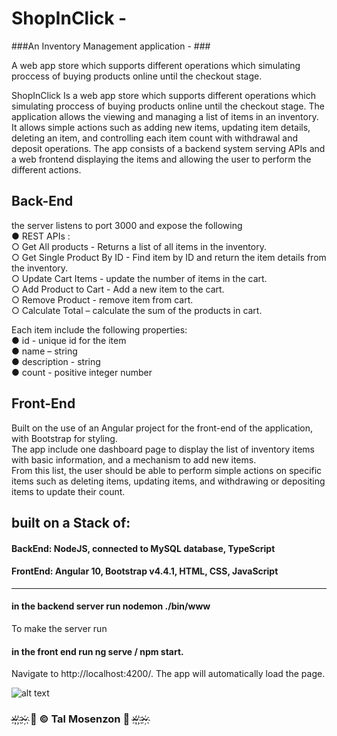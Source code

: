 # ShopInClick -

###An Inventory Management application - ###

A web app store which supports different operations which simulating proccess of buying products online until the checkout stage.

ShopInClick Is a web app store which supports different operations which simulating proccess of buying products online until the checkout stage. 
The application allows the viewing and managing a list of items in an inventory. It allows simple actions such as adding new items, updating item details, deleting an item, and controlling each item count with withdrawal and deposit operations. The app consists of a backend system serving APIs and a web frontend displaying the items and allowing the user to perform the different actions. 

## Back-End ##

the server listens to port 3000 and expose the following <br>
 ● REST APIs :<br> 
○ Get All products - Returns a list of all items in the inventory. <br>
○ Get Single Product By ID - Find item by ID and return the item details from the inventory. <br>
○ Update Cart Items - update the number of items in the cart. <br>
○ Add Product to Cart - Add a new item to the cart. <br>
○ Remove Product - remove item from cart.<br>
○ Calculate Total – calculate the sum of the products in cart. <br>

Each item include the following properties:<br>
● id - unique id for the item<br>
● name – string<br>
● description - string <br>
● count - positive integer number<br>

## Front-End ##
Built on the use of an Angular project for the front-end of the application, with Bootstrap for styling. <br>
The app include one dashboard page to display the list of inventory items with basic information, and a mechanism to add new items. <br>
From this list, the user should be able to perform simple actions on specific items such as deleting items, updating items, and withdrawing or depositing items to update their count.


## built on a Stack of:

#### BackEnd: NodeJS, connected to MySQL database, TypeScript

#### FrontEnd: Angular 10, Bootstrap v4.4.1, HTML, CSS, JavaScript

-----------------------------------------

#### in the backend server run nodemon ./bin/www
To make the server run

#### in the front end run ng serve / npm start.
Navigate to http://localhost:4200/. The app will automatically load the page.

![alt text](https://i.ibb.co/3B9VJh5/58a06230-134c-41ff-bb8f-636b479350ec-200x200.png)

### ~҉ ҉~҉   🎀 © Tal Mosenzon  🎀  ~҉ ҉~҉ 
